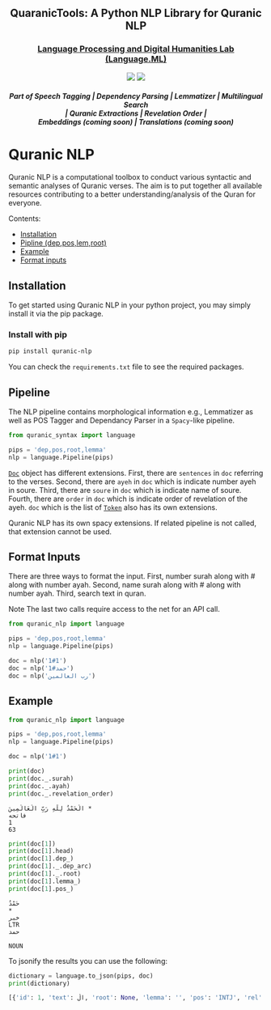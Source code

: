 <!-- <h1 align="center">
  <img src="images/dadmatech.jpeg"  width="150"  />
   Dadmatools
</h1> -->

<h2 align="center">QuaranicTools: A Python NLP Library for Quranic NLP</h2>
<h3 align="center"><a href='language.ml'>Language Processing and Digital Humanities Lab (Language.ML)</a></h2>

<div align="center">
  <a href="https://pypi.org/project/quranic-syntax/"><img src="https://shields.io/pypi/v/quranic-syntax.svg"></a>
  <a href=""><img src="https://img.shields.io/badge/license-Apache%202-blue.svg"></a>
</div>

<div align="center">
  <h5>
      Part of Speech Tagging
    <span> | </span>
      Dependency Parsing
    <span> | </span>
      Lemmatizer
    <span> | </span>
      Multilingual Search    <br>
    <span> | </span>
      Quranic Extractions        
    <span> | </span>
      Revelation Order
    <span> | </span> <br>
      Embeddings (coming soon)
    <span> | </span>
      Translations (coming soon)    
  </h5>
</div>

# Quranic NLP

Quranic NLP is a computational toolbox to conduct various syntactic and semantic analyses of Quranic verses. The aim is to put together all available resources contributing to a better understanding/analysis of the Quran for everyone.

Contents:

- [Installation](#installation)
- [Pipline (dep,pos,lem,root)](#pipeline)
- [Example](#example)
- [Format inputs](#format-inputs)

## Installation

To get started using Quranic NLP in your python project, you may simply install it via the pip package.

### Install with pip

```bash
pip install quranic-nlp
```

You can check the `requirements.txt` file to see the required packages.

## Pipeline

The NLP pipeline contains morphological information e.g., Lemmatizer as well as POS Tagger and Dependancy Parser in a `Spacy`-like pipeline.

```python
from quranic_syntax import language

pips = 'dep,pos,root,lemma'
nlp = language.Pipeline(pips)
```

[`Doc`](https://spacy.io/api/doc) object has different extensions.
First, there are `sentences` in `doc` referring to the verses.
Second, there are `ayeh` in `doc` which is indicate number ayeh in soure.
Third, there are `soure` in `doc` which is indicate name of soure.
Fourth, there are `order` in `doc` which is indicate order of revelation of the ayeh.
`doc` which is the list of [`Token`](https://spacy.io/api/token) also has its own extensions.

Quranic NLP has its own spacy extensions. If related pipeline is not called, that extension cannot be used.

## Format Inputs

There are three ways to format the input.
First, number surah along with \# along with number ayah.
Second, name surah along with \# along with number ayah.
Third, search text in quran.

Note The last two calls require access to the net for an API call.

```python
from quranic_nlp import language

pips = 'dep,pos,root,lemma'
nlp = language.Pipeline(pips)

doc = nlp('1#1')
doc = nlp('حمد#1')
doc = nlp('رب العالمین')
```

## Example

```python
from quranic_nlp import language

pips = 'dep,pos,root,lemma'
nlp = language.Pipeline(pips)

doc = nlp('1#1')

print(doc)
print(doc._.surah)
print(doc._.ayah)
print(doc._.revelation_order)
```

```
الْحَمْدُ لِلَّهِ رَبِّ الْعَالَمِینَ *
فاتحه
1
63
```

```python
print(doc[1])
print(doc[1].head)
print(doc[1].dep_)
print(doc[1]._.dep_arc)
print(doc[1]._.root)
print(doc[1].lemma_)
print(doc[1].pos_)
```

```
حَمْدُ
*
خبر
LTR
حمد

NOUN
```

To jsonify the results you can use the following:

```python
dictionary = language.to_json(pips, doc)
print(dictionary)
```

```python
[{'id': 1, 'text': الْ, 'root': None, 'lemma': '', 'pos': 'INTJ', 'rel': 'تعریف', 'arc': 'RTL', 'head': حَمْدُ}, {'id': 2, 'text': حَمْدُ, 'root': 'حمد', 'lemma': '', 'pos': 'NOUN', 'rel': 'خبر', 'arc': 'LTR', 'head': *}, {'id': 3, 'text': لِ, 'root': None, 'lemma': '', 'pos': 'INTJ', 'rel': 'متعلق', 'arc': 'LTR', 'head': *}, {'id': 4, 'text': لَّهِ, 'root': 'أله', 'lemma': '', 'pos': 'NOUN', 'rel': 'نعت', 'arc': 'LTR', 'head': رَبِّ}, {'id': 5, 'text': رَبِّ, 'root': 'ربب', 'lemma': '', 'pos': 'NOUN', 'rel': 'مضاف الیه ', 'arc': 'LTR', 'head': عَالَمِینَ}, {'id': 6, 'text': الْ, 'root': None, 'lemma': '', 'pos': 'INTJ', 'rel': 'تعریف', 'arc': 'RTL', 'head': عَالَمِینَ}, {'id': 7, 'text': عَالَمِینَ, 'root': 'علم', 'lemma': '', 'pos': 'NOUN', 'rel': '', 'arc': None, 'head': عَالَمِینَ}, {'id': 8, 'text': *, 'root': None, 'lemma': '', 'pos': '', 'rel': '', 'arc': None, 'head': *}]
```
